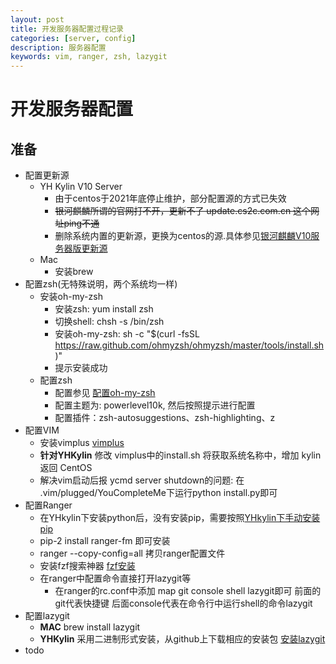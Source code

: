 ```yaml
---
layout: post
title: 开发服务器配置过程记录
categories: [server, config]
description: 服务器配置
keywords: vim, ranger, zsh, lazygit
---
```


# 开发服务器配置

## 准备

* 配置更新源
    * YH Kylin V10 Server 
        * 由于centos于2021年底停止维护，部分配置源的方式已失效
        * ~~银河麒麟所谓的官网打不开，更新不了 update.cs2c.com.cn 这个网址ping不通~~
        * 删除系统内置的更新源，更换为centos的源.具体参见[银河麒麟V10服务器版更新源](https://itcn.blog/p/2824309483.html)
    * Mac
        * 安装brew
* 配置zsh(无特殊说明，两个系统均一样)
    * 安装oh-my-zsh
        * 安装zsh: yum install zsh
        * 切换shell: chsh -s /bin/zsh
        * 安装oh-my-zsh: sh -c "$(curl -fsSL https://raw.github.com/ohmyzsh/ohmyzsh/master/tools/install.sh)"
        * 提示安装成功
    * 配置zsh
        * 配置参见 [配置oh-my-zsh](https://www.alicode.pro/blog/dev-tools/better-use-terminal-with-zsh)
        * 配置主题为: powerlevel10k, 然后按照提示进行配置
        * 配置插件：zsh-autosuggestions、zsh-highlighting、z
* 配置VIM
    * 安装vimplus [vimplus](https://github.com/chxuan/vimplus)
    * **针对YHKylin** 修改 vimplus中的install.sh 将获取系统名称中，增加 kylin 返回 CentOS
    * 解决vim启动后报 ycmd server shutdown的问题: 在 .vim/plugged/YouCompleteMe下运行python install.py即可
* 配置Ranger
    * 在YHkylin下安装python后，没有安装pip，需要按照[YHkylin下手动安装pip](https://icode.best/i/19584245910097)
    * pip-2 install ranger-fm 即可安装
    * ranger --copy-config=all 拷贝ranger配置文件
    * 安装fzf搜索神器 [fzf安装](https://www.jianshu.com/p/aeebaee1dd2b)
    * 在ranger中配置命令直接打开lazygit等
        * 在ranger的rc.conf中添加 map git console shell lazygit即可 前面的git代表快捷键 后面console代表在命令行中运行shell的命令lazygit
* 配置lazygit
    * **MAC** brew install lazygit
    * **YHKylin** 采用二进制形式安装，从github上下载相应的安装包 [安装lazygit](https://www.igiftidea.com/article/10823887226.html)
* todo 
